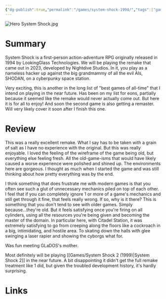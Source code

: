 ```yaml
---
{"dg-publish":true,"permalink":"/games/system-shock-1994/","tags":["games","LP"],"created":"2025-05-26","updated":"2025-09-30"}
---
```



![Hero System Shock.jpg](/img/user/_sys/Attachments/Hero%20System%20Shock.jpg)

# Summary

System Shock is a first-person action-adventure RPG originally released in 1994 by LookingGlass Technologies. We will be playing the remake that came out in 2023, developed by Nightdive Studios. In it, you play as a nameless hacker up against the big grandmammy of all the evil AIs, SHODAN, on a cyberpunky space station.

Very exciting, this is another in the long list of "best games of all-time" that I intend on playing in the near future. Has been on my list for eons, partially because it seemed like the remake would never actually come out. But here it is for all to enjoy! And soon the second game is also getting a remaster. Will very likely cover it soon after I finish this one.

# Review

This was a really excellent remake. What I say has to be taken with a grain of salt as I have no experience with the original. But this was really enjoyable. I loved the feeling of the wireframe of the game being old, but everything else feeling fresh. All the old-game-isms that would have likely caused a worse experience were polished and shined up. The environments here are gorgeous. I thought as much when I started the game and was still thinking about how pretty everything was by the end.

I think something that does frustrate me with modern games is that you often see such a glut of unnecessary mechanics piled on top of each other. I feel that if you can completely ignore 1 or more of a game's mechanics and still get through it fine, that feels really wrong. If so, why is it there? This is something that you don't tend to see with older games. Simply because...they're old. But it feels satisfying once you're firing on all cylinders, using all the resources you're being given and becoming the master of the domain. In particular here, with Citadel Station, it was extremely satisfying to go from creeping along the floors like a cockroach in a big, intimidating, and hostile area. To skating down the halls with glee swinging a laser rapier and showing the cyborgs what for.

Was fun meeting GLaDOS's mother.

Most definitely will be playing [[Games/System Shock 2 (1999)\|System Shock 2]] in the near future. A bit disappointing it didn't get the full remake treatment like 1 did, but given the troubled development history, it's hardly surprising.

# Links
